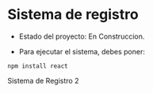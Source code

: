 <h1> Sistema de registro </h1>

- Estado del proyecto: En Construccion.

- Para ejecutar el sistema, debes poner:

```npm install react```

Sistema de Registro 2

